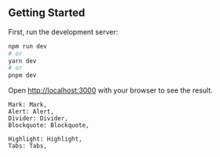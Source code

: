 ## Getting Started

First, run the development server:

```bash
npm run dev
# or
yarn dev
# or
pnpm dev
```

Open [http://localhost:3000](http://localhost:3000) with your browser to see the result.

    Mark: Mark,
    Alert: Alert,
    Divider: Divider,
    Blockquote: Blockquote,

    Highlight: Highlight,
    Tabs: Tabs,
